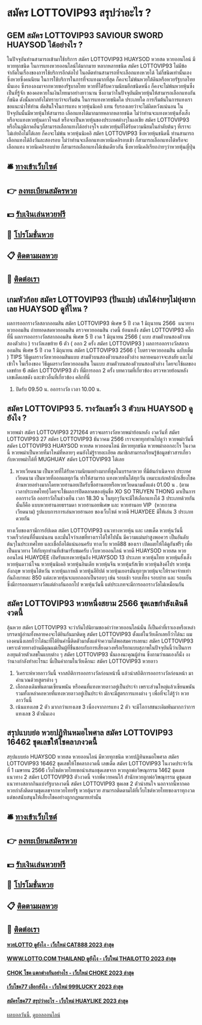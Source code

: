 # สมัคร LOTTOVIP93 สรุปว่าอะไร ?
## GEM สมัคร LOTTOVIP93 SAVIOUR SWORD HUAYSOD ได้อย่างไร ?
ในปัจจุบันท่านสามารถเข้ามาใช้บริการ สมัคร LOTTOVIP93 HUAYSOD หวยสด หวยออนไลน์ มีหวยทุกชนิด ในการแทงหวยออนไลน์ได้มากมาย หลากหลายชนิด สมัคร LOTTOVIP93 ไม่มีข้อจำกัดในเรื่องของการใช้บริการอีกต่อไป ในอดีตท่านสามารถที่จะเลือกแทงหวยได้ ไม่กี่ชนิดเท่านั้นเองซึ่งหวยซึ่งคนนิยม ในการใช้บริการในการที่จะแทงมากที่สุด ก็คงจะไม่พ้นหวยใต้ดินหรือหวยรัฐบาลไทยนั่นเอง ซึ่งรองลงมาจากหวยของรัฐบาลไทย หวยที่ได้รับความนิยมอีกชนิดหนึ่ง ก็คงจะไม่พ้นหวยหุ้นซึ่งเป็นที่รู้จัก ของคอหวยในเงินไทยมาอย่างยาวนาน ซึ่งถามว่าในปัจจุบันมีหวยหุ้นให้สามารถเลือกแทงกันกี่ชนิด
ดังนั้นหากยังไม่ทราบว่าจะเริ่มต้น ในการแทงหวยชนิดใด ประเภทใด การเริ่มต้นในการแทงเราขอแนะนำให้ท่าน ตัดสินใจในการแทง หวยหุ้นนิเคอิ แทน รับรองเลยว่าจะไม่ผิดหวังแน่นอน
ในปัจจุบันนั้นมีหวยหุ้นให้สามารถ เลือกแทงได้มากมายหลากหลายชนิด ไม่ว่าท่านจะแทงหวยหุ้นฮั่งเส็ง หรือจะแทงหวยหุ้นดาวโจนส์ หรือจะเป็นหวยหุ้นของประเทศต่างๆในเอเชีย สมัคร LOTTOVIP93 หรือในภูมิภาคอื่นๆก็สามารถเลือกแทงได้อย่างจุใจ แต่หวยหุ้นที่ได้รับความนิยมในลำดับต้นๆ ที่เราจะไม่เอ่ยถึงไม่ได้เลย ก็คงจะไม่พ้น หวยหุ้นนิเคอิ สมัคร LOTTOVIP93 ซึ่งหวยหุ้นชนิดนี้ ท่านสามารถเลือกแทงได้ถึงวันละสองรอบ ไม่ว่าท่านจะเลือกแทงหวยนิเคอิรอบเช้า ก็สามารถเลือกแทงได้หรือจะเลือกแทง หวยนิเคอิรอบบ่าย ก็สามารถเลือกแทงได้เช่นเดียวกัน ซึ่งหวยนิเคอิเรียกง่ายๆว่าหวยหุ้นญี่ปุ่น

## 🛎 [ทางเข้าเว็บไซต์](https://bit.ly/3BG5bNw)
## 👉 [ลงทะเบียนสมัครหวย](https://bit.ly/3BG5bNw)
## 💵 [รับเงินเล่นหวยฟรี](https://bit.ly/3C3mvgS)
## 👑 [โปรโมชั่นหวย](https://bit.ly/3C3mvgS)
## 📋 [ติดตามผลหวย](https://bit.ly/3C3mvgS)
## 📱 [ติดต่อเรา](https://bit.ly/3C3mvgS)

## เกมหัวก้อย สมัคร LOTTOVIP93 (ปั่นแปะ) เล่นได้ง่ายๆไม่ยุ่งยากเลย HUAYSOD ดูที่ไหน ?
ผลการออกรางวัลสลากออมสิน สมัคร LOTTOVIP93 พิเศษ 5 ปี งวด 1 มิถุนายน 2566
 แนวทางหวยออมสิน ถ่ายทอดสดหวยออมสิน ตรวจหวยออมสิน งวดนี้ ย้อนหลัง สมัคร LOTTOVIP93 คลิ๊กที่นี่ 
ผลการออกรางวัลสลากออมสิน พิเศษ 5 ปี งวด 1 มิถุนายน 2566 ( แบบ สามตัวบนสองตัวบนสองตัวล่าง )
รางวัลเลขท้าย 6 ตัว ( ออก 2 ครั้ง สมัคร LOTTOVIP93 )
ผลการออกรางวัลสลากออมสิน พิเศษ 5 ปี งวด 1 มิถุนายน สมัคร LOTTOVIP93 2566 ( ใบตรวจหวยออมสิน ฉบับเต็ม )
TIPS วิธีดูผลรางวัลหวยออมสินแบบ สามตัวบนสองตัวบนสองตัวล่าง
หลายคนอาจจะสงสัย และไม่เข้าใจ ในเรื่องของ วิธีดูผลรางวัลหวยออมสิน ในแบบ สามตัวบนสองตัวบนสองตัวล่าง โดยจะใช้ผลของ เลขท้าย 6 สมัคร LOTTOVIP93 ตัว ที่มีการออก 2 ครั้ง
บทความที่เกี่ยวข้อง
ตรวจหวยย้อนหลัง เลขเด็ดเลขดัง และข่าวอื่นที่เกี่ยวข้อง คลิกที่นี่
1. ปิดรับ 09.50 น. ออกรางวัล เวลา 10.00 น.

## สมัคร LOTTOVIP93 5. รางวัลเลขวิ่ง 3 ตัวบน HUAYSOD ดูยังไง ?
หวยพม่า สมัคร LOTTOVIP93 271264 ตรวจผลรางวัลหวยพม่าย้อนหลัง งวดวันที่ สมัคร LOTTOVIP93 27 สมัคร LOTTOVIP93 ธันวาคม 2566 เราจะพาทุกท่านไปดูว่า หวยพม่าวันนี้ สมัคร LOTTOVIP93 HUAYSOD หวยสด หวยออนไลน์ มีหวยทุกชนิด หวยพม่าออกอะไร ในงวดนี้ หวยพม่าเป็นหวยที่มาใหม่ที่หลายๆ คนยังไม่รู้รายละเอียด สมาชิกสามารถเรียนรู้ข้อมูลข่าวสารเกี่ยวกับหวยพม่าได้ที่ MUGHUAY สมัคร LOTTOVIP93 ได้เลย
1. หวยเวียดนาม เป็นหวยที่ได้รับความนิยมอย่างมากที่สุดในบรรดาหวย ที่มีต้นกำเนิดจาก ประเทศเวียดนาม เป็นหวยที่ออกผลทุกวัน ทำให้สามารถ แทงหวยหันได้ทุกวัน เหมาะแก่เหล้านักเสี่ยงโชคด้านหวยอย่างมากโดยหวยฮานอยเปิดรับซื้อฮานอยหรือหวยเวียดนามตั่งแต่ง 01.00 น . (ตามเวลาประเทศไทย)โดยจะใช้ผลการปิดตลาดของหุ้นชื่อ XO SO TRUYEN THONG มาเป็นการออกรางวัล ออกราวัลในช่วงเย็น เวลา 18.30 น ในทุกๆวันจะมีให้เลือกแทงได้ 3 ประเภทด้วยกัน นั้นก็คือ แบบหวยฮานอยธรรมดา หวยฮานอยพิเศษ และ หวยฮานอย VIP  (หวยกาชาดเวียดนาม) รูปแบบการการเล่นหวยฮานอย ของเว็บไซต์ หวยดี HUAYDEE มีให้เล่น 3 ประเภทดวยกัน

ทางเว็บของเรามีการอัปเดต สมัคร LOTTOVIP93 แนวทางหวยหุ้น และ เลขเด็ด หวยหุ้นวันนี้ รวดเร็วก่อนที่อื่นแน่นอน และมั่นใจว่าเลขที่ทางเราได้ให้ไปนั้น มีความแม่นยำสูงพอควร เป็นอันดับต้นๆในประเทศไทย และเชื่อถือได้แน่นอนครับ ทางเว็บ หวยดี88 ของเรา เปิดเผยให้ได้ดูกันฟรีๆ เพื่อเป็นแนวทาง ให้กับทุกท่านที่เข้ามารับชมครับ
เว็บหวยออนไลน์ หวยดี HUAYSOD หวยสด หวยออนไลน์ HUAYDEE เปิดรับแทงหวยหุ้นถึง HUAYSOD 13 ประเภท หวยหุ้นไทย หวยหุ้นฮั้งเส็ง หวยหุ้นดาวน์โจน หวยหุ้นนิเคอิ หวยหุ้นอินเดีย หวยหุ้นจีน หวยหุ้นรัสเซีย หวยหุ้นสิงค์โปร หวยหุ้นอังกฤษ หวยหุ้นไต้หวัน หวยหุ้นเกาหลี หวยหุ้นอียิปต์
หวยหุ้นเยอรมันทุกๆหวยหุ้นจะให้ราคาจ่ายเท่ากันถึงบาทละ 850 แต่ละหวยหุ้นจะแยกออกเป็นรอบๆ เช่น รอบเช้า รอบเที้ยง รอบบ่าย และ รอบเย็น ซึ่งมีการออกผลรางวัลแต่ต่างกันออกไป หวยหุ้นวันนี้ แต่ประเภทจะมีการออกรางวัลไม่เหมือนกัน

## สมัคร LOTTOVIP93 หวยหนึ่งสยาม 2566 ชุดเลขกำลังเดินดีงวดนี้
ลุ้นหวย สมัคร LOTTOVIP93 จะว่ากันไปนิยามของคำว่าหวยออนไลน์นั่น ก็เป็นคำที่เราเองหรือเหล่าบรรดาผู้อ่านทั้งหลายคงจะได้ยินกันมาติดหู สมัคร LOTTOVIP93 ตั้งแต่ในวัยเด็กเลยก็ว่าได้นะ ผมเองคนนึงเลยก็ว่าได้นะที่ได้ยินคำนี้ติดตัวมาตั้งแต่จำความได้พอสมควรเลยนะ สมัคร LOTTOVIP93 เพราะด้วยทางบ้านมีคุณแม่เป็นผู้ที่ชื่นชอบกับการเสี่ยงดวงหรือเรียกแบบสุภาพในปัจจุบันนี้ว่าเป็นการลงทุนด้วยตัวเลขในแบบต่าง ๆ สมัคร LOTTOVIP93 นั่นเองนะคุณผู้อ่าน ซึ่งถามว่าผมเองก็นั่ง งง ว่านางกำลังทำอะไรนะ นี่เป็นคำถามในวัยเด็กนะ สมัคร LOTTOVIP93 หวยลาว
1. วิเคราะห์หวยลาววันนี้ จากสถิติการออกรางวัลก่อนหน้านี้ แล้วนำสถิติการออกรางวัลก่อนหน้า มาคำนวณด้วยสูตรต่าง ๆ
2. เลือกลงเดิมพันตามเซียนพนัน หรือคนที่แทงหวยลาวอยู่เป็นประจำ เพราะส่วนใหญ่แล้วเซียนพนัน รวมทั้งเหล่าคอหวยที่แทงหวยลาวอยู่เป็นประจำ มักจะมีสูตรการแทงต่าง ๆ เพื่อที่จะได้รู้ว่า หวยลาววันนี้
3. เน้นแทงเลข 2 ตัว มากกว่าแทงเลข 3 เนื่องจากการแทง 2 ตัว จะมีโอกาสชนะเดิมพันมากกว่าการแทงเลข 3 ตัวนั่นเอง

## สรุปแบบย่อ หวยปฏิทินหมอไพศาล สมัคร LOTTOVIP93 16462 ชุดเลขให้โชคลาภงวดนี้
สรุปแบบย่อ HUAYSOD หวยสด หวยออนไลน์ มีหวยทุกชนิด หวยปฏิทินหมอไพศาล สมัคร LOTTOVIP93 16462 ชุดเลขให้โชคลาภงวดนี้ เลขเด็ด สมัคร LOTTOVIP93 ในงวดประจำวันที่ 1 เมษายน 2566 เว็บไซต์หวยไทยขอนำเสนอชุดเลขจาก หวยลูกพ่อวิษณุกรรม 1462 ชุดเลขแนวทาง 2 สมัคร LOTTOVIP93 ตัวงวดนี้ จากพี่ควายคนโก้ สำนักหวยลูกพ่อวิษณุกรรม ดูชุดเลขแนวทางสลากกินแบ่งรัฐบาลงวดนี้ สมัคร LOTTOVIP93 ชุดเลข 2 ตัวน่าสนใจ นอกจากนี้หากคอหวยกำลังติดตามชุดเลขจากหวยไทยรัฐ หวยลุ้นรวย สามารถติดตามได้ที่เว็บไซต์หวยไทยของเราทุกงวด แต่ขอสนับสนุนให้เสี่ยงโชคอย่างถูกกฎหมายเท่านั้น

## 🛎 [ทางเข้าเว็บไซต์](https://bit.ly/3BG5bNw)
## 👉 [ลงทะเบียนสมัครหวย](https://bit.ly/3BG5bNw)
## 💵 [รับเงินเล่นหวยฟรี](https://bit.ly/3C3mvgS)
## 👑 [โปรโมชั่นหวย](https://bit.ly/3C3mvgS)
## 📋 [ติดตามผลหวย](https://bit.ly/3C3mvgS)
## 📱 [ติดต่อเรา](https://bit.ly/3C3mvgS)

#### [หวยLOTTO ดูยังไง - เว็บใหม่ CAT888 2023 ล่าสุด](https://atom.io/themes/หวยlotto%20ดูยังไง%20-%20เว็บใหม่%20cat888%202023%20ล่าสุด)
#### [WWW.LOTTO.COM THAILAND ดูยังไง - เว็บใหม่ THAILOTTO 2023 ล่าสุด](https://atom.io/themes/www.lotto.com%20thailand%20ดูยังไง%20-%20เว็บใหม่%20thailotto%202023%20ล่าสุด)
#### [CHOK โชค แตกต่างกันอย่างไร - เว็บใหม่ CHOKE 2023 ล่าสุด](https://atom.io/themes/chok%20โชค%20แตกต่างกันอย่างไร%20-%20เว็บใหม่%20choke%202023%20ล่าสุด)
#### [เว็บโชค77 เลือกยังไง - เว็บใหม่ 999LUCKY 2023 ล่าสุด](https://atom.io/themes/เว็บโชค77%20เลือกยังไง%20-%20เว็บใหม่%20999lucky%202023%20ล่าสุด)
#### [สมัครโชค77 สรุปว่าอะไร - เว็บใหม่ HUAYLIKE 2023 ล่าสุด](https://atom.io/themes/สมัครโชค77%20สรุปว่าอะไร%20-%20เว็บใหม่%20huaylike%202023%20ล่าสุด)

[ผลบอลวันนี้](https://siamsport.tv "ผลบอลวันนี้"), [ดูบอลออนไลน์](https://siamsport.tv/ดูบอลสด "ดูบอลออนไลน์")